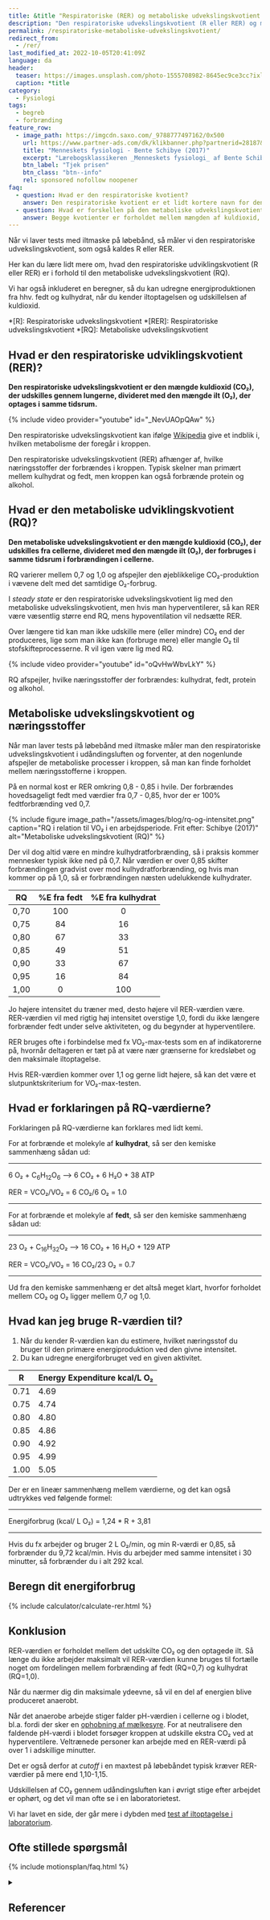 ```yaml
---
title: &title "Respiratoriske (RER) og metaboliske udvekslingskvotient (RQ)"
description: "Den respiratoriske udvekslingskvotient (R eller RER) og metaboliske udvekslingskvotient (RQ) beskriver forholdet mellem fedt og kulhydrat i forbrændingen."
permalink: /respiratoriske-metaboliske-udvekslingskvotient/
redirect_from:
  - /rer/
last_modified_at: 2022-10-05T20:41:09Z
language: da
header:
  teaser: https://images.unsplash.com/photo-1555708982-8645ec9ce3cc?ixlib=rb-1.2.1&ixid=eyJhcHBfaWQiOjEyMDd9&auto=format&fit=crop&h=300&w=400&q=10
  caption: *title
category:
  - Fysiologi
tags:
  - begreb
  - forbrænding
feature_row:
  - image_path: https://imgcdn.saxo.com/_9788777497162/0x500
    url: https://www.partner-ads.com/dk/klikbanner.php?partnerid=28187&bannerid=43264&htmlurl=https://www.saxo.com/dk/menneskets-fysiologi_bente-schibye_indbundet_9788777497162
    title: "Menneskets fysiologi - Bente Schibye (2017)"
    excerpt: "Lærebogsklassikeren _Menneskets fysiologi_ af Bente Schibye dækker hele menneskets fysiologi, og som noget særligt beskrives fysiologien både i hvile og under fysisk aktivitet."
    btn_label: "Tjek prisen"
    btn_class: "btn--info"
    rel: sponsored nofollow noopener
faq:
  - question: Hvad er den respiratoriske kvotient?
    answer: Den respiratoriske kvotient er et lidt kortere navn for den respiratoriske udvekslingskvotient, som også forkortes R eller RER.
  - question: Hvad er forskellen på den metaboliske udvekslingskvotient og den respiratoriske udvekslingskvotient?
    answer: Begge kvotienter er forholdet mellem mængden af kuldioxid, der udskilles, divideret med mængden af ilt, der optages, på samme tid. Forskellen er at den metaboliske kvotient måles på celleniveau, mens den respiratoriske kvotient måles i udåndingsluften.
---
```


Når vi laver tests med iltmaske på løbebånd, så måler vi den respiratoriske udvekslingskvotient, som også kaldes R eller RER. 

Her kan du lære lidt mere om, hvad den respiratoriske udviklingskvotient (R eller RER) er i forhold til den metaboliske udvekslingskvotient (RQ).

Vi har også inkluderet en beregner, så du kan udregne energiproduktionen fra hhv. fedt og kulhydrat, når du kender iltoptagelsen og udskillelsen af kuldioxid.

*[R]: Respiratoriske udvekslingskvotient
*[RER]: Respiratoriske udvekslingskvotient
*[RQ]: Metaboliske udvekslingskvotient

## Hvad er den respiratoriske udviklingskvotient (RER)?

**Den respiratoriske udvekslingskvotient er den mængde kuldioxid (CO₂), der udskilles gennem lungerne, divideret med den mængde ilt (O₂), der optages i samme tidsrum.**

{% include video provider="youtube" id="_NevUAOpQAw" %}

Den respiratoriske udvekslingskvotient kan ifølge [Wikipedia](https://da.wikipedia.org/wiki/Respiratoriske_udvekslings_kvotient) give et indblik i, hvilken metabolisme der foregår i kroppen.

Den respiratoriske udvekslingskvotient (RER) afhænger af, hvilke næringsstoffer der forbrændes i kroppen. Typisk skelner man primært mellem kulhydrat og fedt, men kroppen kan også forbrænde protein og alkohol.

## Hvad er den metaboliske udviklingskvotient (RQ)?

**Den metaboliske udvekslingskvotient er den mængde kuldioxid (CO₂), der udskilles fra cellerne, divideret med den mængde ilt (O₂), der forbruges i samme tidsrum i forbrændingen i cellerne.**

RQ varierer mellem 0,7 og 1,0 og afspejler den øjeblikkelige CO₂-produktion i vævene delt med det samtidige O₂-forbrug.

I _steady state_ er den respiratoriske udvekslingskvotient lig med den metaboliske udvekslingskvotient, men hvis man hyperventilerer, så kan RER være væsentlig større end RQ, mens hypoventilation vil nedsætte RER.

Over længere tid kan man ikke udskille mere (eller mindre) CO₂ end der produceres, lige som man ikke kan (forbruge mere) eller mangle O₂ til stofskifteprocesserne. R vil igen være lig med RQ.

{% include video provider="youtube" id="oQvHwWbvLkY" %}

RQ afspejler, hvilke næringsstoffer der forbrændes: kulhydrat, fedt, protein og alkohol.

## Metaboliske udvekslingskvotient og næringsstoffer

Når man laver tests på løbebånd med iltmaske måler man den respiratoriske udvekslingskvotient i udåndingsluften og forventer, at den nogenlunde afspejler de metaboliske processer i kroppen, så man kan finde forholdet mellem næringsstofferne i kroppen.

På en normal kost er RER omkring 0,8 - 0,85 i hvile. Der forbrændes hovedsageligt fedt med værdier fra 0,7 - 0,85, hvor der er 100% fedtforbrænding ved 0,7.

{% include figure image_path="/assets/images/blog/rq-og-intensitet.png" caption="RQ i relation til VO₂ i en arbejdsperiode. Frit efter: Schibye (2017)" alt="Metaboliske udvekslingskvotient (RQ)" %}

Der vil dog altid være en mindre kulhydratforbrænding, så i praksis kommer mennesker typisk ikke ned på 0,7. Når værdien er over 0,85 skifter forbrændingen gradvist over mod kulhydratforbrænding, og hvis man kommer op på 1,0, så er forbrændingen næsten udelukkende kulhydrater.

| RQ   | %E fra fedt | %E fra kulhydrat |
|------|:-----------:|:----------------:|
| 0,70 | 100         | 0                |
| 0,75 | 84          | 16               |
| 0,80 | 67          | 33               |
| 0,85 | 49          | 51               |
| 0,90 | 33          | 67               |
| 0,95 | 16          | 84               |
| 1,00 | 0           | 100              |

Jo højere intensitet du træner med, desto højere vil RER-værdien være. RER-værdien vil med rigtig høj intensitet overstige 1,0, fordi du ikke længere forbrænder fedt under selve aktiviteten, og du begynder at hyperventilere.

RER bruges ofte i forbindelse med fx VO₂-max-tests som en af indikatorerne på, hvornår deltageren er tæt på at være nær grænserne for kredsløbet og den maksimale iltoptagelse.

Hvis RER-værdien kommer over 1,1 og gerne lidt højere, så kan det være et slutpunktskriterium for VO₂-max-testen.

## Hvad er forklaringen på RQ-værdierne?

Forklaringen på RQ-værdierne kan forklares med lidt kemi.

For at forbrænde et molekyle af **kulhydrat**, så ser den kemiske sammenhæng sådan ud:

***

6 O₂ + C<sub>6</sub>H<sub>12</sub>O<sub>6</sub> --> 6 CO₂ + 6 H₂O + 38 ATP

RER = VCO₂/VO₂ = 6 CO₂/6 O₂ = 1.0

***

For at forbrænde et molekyle af **fedt**, så ser den kemiske sammenhæng sådan ud:

***

23 O₂ + C<sub>16</sub>H<sub>32</sub>O₂ --> 16 CO₂ + 16 H₂O + 129 ATP

RER = VCO₂/VO₂ = 16 CO₂/23 O₂ = 0.7

***

Ud fra den kemiske sammenhæng er det altså meget klart, hvorfor forholdet mellem CO₂ og O₂ ligger mellem 0,7 og 1,0.

## Hvad kan jeg bruge R-værdien til?

1. Når du kender R-værdien kan du estimere, hvilket næringsstof du bruger til den primære energiproduktion ved den givne intensitet.
2. Du kan udregne energiforbruget ved en given aktivitet.

| R | Energy Expenditure kcal/L O₂ |
|-|-|
| 0.71 | 4.69 |
| 0.75 | 4.74 |
| 0.80 | 4.80 |
| 0.85 | 4.86 |
| 0.90 | 4.92 |
| 0.95 | 4.99 |
| 1.00 | 5.05 |

Der er en lineær sammenhæng mellem værdierne, og det kan også udtrykkes ved følgende formel:

***

Energiforbrug (kcal/ L O₂) = 1,24 * R + 3,81

***

Hvis du fx arbejder og bruger 2 L O₂/min, og min R-værdi er 0,85, så forbrænder du 9,72 kcal/min. Hvis du arbejder med samme intensitet i 30 minutter, så forbrænder du i alt 292 kcal.

## Beregn dit energiforbrug

{% include calculator/calculate-rer.html %}

## Konklusion

RER-værdien er forholdet mellem det udskilte CO₂ og den optagede ilt. Så længe du ikke arbejder maksimalt vil RER-værdien kunne bruges til fortælle noget om fordelingen mellem forbrænding af fedt (RQ=0,7) og kulhydrat (RQ=1,0).

Når du nærmer dig din maksimale ydeevne, så vil en del af energien blive produceret anaerobt.

Når det anaerobe arbejde stiger falder pH-værdien i cellerne og i blodet, bl.a. fordi der sker en [ophobning af mælkesyre](/maelkesyre-traening/). For at neutralisere den faldende pH-værdi i blodet forsøger kroppen at udskille ekstra CO₂ ved at hyperventilere. Veltrænede personer kan arbejde med en RER-værdi på over 1 i adskillige minutter.

Det er også derfor at _cutoff_ i en maxtest på løbebåndet typisk kræver RER-værdier på mere end 1,10-1,15.

Udskillelsen af CO₂ gennem udåndingsluften kan i øvrigt stige efter arbejdet er ophørt, og det vil man ofte se i en laboratorietest.

Vi har lavet en side, der går mere i dybden med [test af iltoptagelse i laboratorium](/iltoptagelse-laboratorietest/).

## Ofte stillede spørgsmål

{% include motionsplan/faq.html %}

<details markdown="1" class="references">
  <summary><h2 id="references">Referencer</h2></summary>

{% include feature_row type="left" %}
</details>